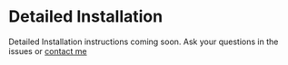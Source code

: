# Detailed Installation

Detailed Installation instructions coming soon. Ask your questions in the issues or [contact me](/README.md#reac)